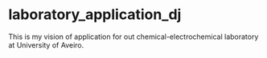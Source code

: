 # laboratory_application_dj
This is my vision of application for out chemical-electrochemical laboratory at University of Aveiro.
